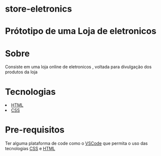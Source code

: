 # store-eletronics

<h1>Prótotipo de uma Loja de eletronicos</h1>

<h1>Sobre</h1>

<p>Consiste em uma loja online de eletronicos , voltada para divulgação dos produtos da loja</p>

<h1>Tecnologias</h1>

<li>
    <a href ="https://developer.mozilla.org/pt-BR/docs/Web/HTML">HTML</a>
</li>

<li>
    <a href ="https://developer.mozilla.org/pt-BR/docs/Web/CSS">CSS</a>
</li>

<h1>Pre-requisitos</h1>
<p>Ter alguma plataforma de code como o <a href="https://code.visualstudio.com/">VSCode</a> que permita o uso das tecnologias <a href ="https://developer.mozilla.org/pt-BR/docs/Web/CSS">CSS</a> e <a href ="https://developer.mozilla.org/pt-BR/docs/Web/HTML">HTML</a></p>

